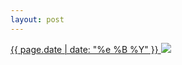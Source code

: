 ```yaml
---
layout: post
---
```


<p>
  <a href="/324">
    <time>{{ page.date | date: "%e %B %Y" }}</time>
    <img src="{{ site.assets_url }}/324.jpg">
  </a>
  
</p>
